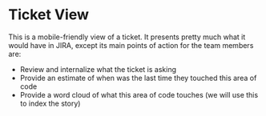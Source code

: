 # Ticket View

This is a mobile-friendly view of a ticket. It presents pretty much what it would have in JIRA, except its main points of action for the team members are:

- Review and internalize what the ticket is asking
- Provide an estimate of when was the last time they touched this area of code
- Provide a word cloud of what this area of code touches (we will use this to index the story)

